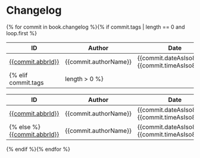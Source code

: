 # Changelog

{% for commit in book.changelog %}{% if commit.tags | length == 0 and loop.first %}

ID  | Author | Date | Summary
--- | ------ | ---- | -------
[{{commit.abbrId}}]({{book.maven['scm.url']}}/commit/{{commit.id}})|{{commit.authorName}}|{{commit.dateAsIso8601}} {{commit.timeAsIso8601}}|{{commit.message}}
{% elif commit.tags | length > 0 %}

ID  | Author | Date | Summary
--- | ------ | ---- | -------
[{{commit.abbrId}}]({{book.maven['scm.url']}}/commit/{{commit.id}})|{{commit.authorName}}|{{commit.dateAsIso8601}} {{commit.timeAsIso8601}}|{{commit.message}}
{% else %}[{{commit.abbrId}}]({{book.maven['scm.url']}}/commit/{{commit.id}})|{{commit.authorName}}|{{commit.dateAsIso8601}} {{commit.timeAsIso8601}}|{{commit.message}}
{% endif %}{% endfor %}
